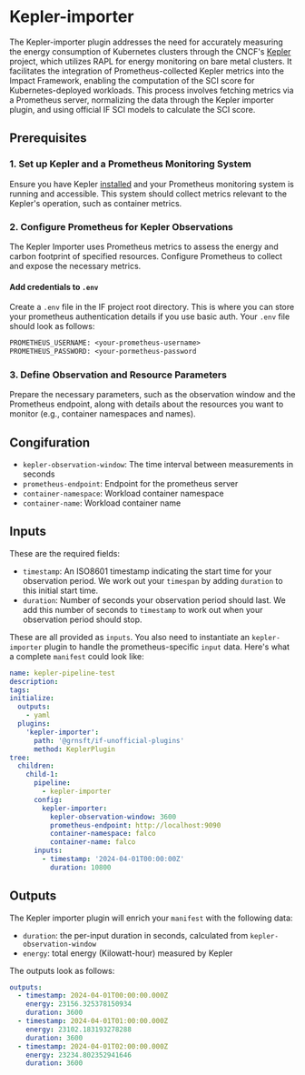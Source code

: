 # Kepler-importer

The Kepler-importer plugin addresses the need for accurately measuring the energy consumption of Kubernetes clusters through the CNCF's [Kepler](https://github.com/sustainable-computing-io/kepler) project, which utilizes RAPL for energy monitoring on bare metal clusters. It facilitates the integration of Prometheus-collected Kepler metrics into the Impact Framework, enabling the computation of the SCI score for Kubernetes-deployed workloads. This process involves fetching metrics via a Prometheus server, normalizing the data through the Kepler importer plugin, and using official IF SCI models to calculate the SCI score.

## Prerequisites

### 1. Set up Kepler and a Prometheus Monitoring System

Ensure you have Kepler [installed](https://sustainable-computing.io/installation/kepler-helm/) and your Prometheus monitoring system is running and accessible. This system should collect metrics relevant to the Kepler's operation, such as container metrics.

### 2. Configure Prometheus for Kepler Observations

The Kepler Importer uses Prometheus metrics to assess the energy and carbon footprint of specified resources. Configure Prometheus to collect and expose the necessary metrics.

#### Add credentials to `.env`

Create a `.env` file in the IF project root directory. This is where you can store your prometheus authentication details if you use basic auth. Your `.env` file should look as follows:

```txt
PROMETHEUS_USERNAME: <your-prometheus-username>
PROMETHEUS_PASSWORD: <your-pormetheus-password
```

### 3. Define Observation and Resource Parameters

Prepare the necessary parameters, such as the observation window and the Prometheus endpoint, along with details about the resources you want to monitor (e.g., container namespaces and names).

## Congifuration

- `kepler-observation-window`: The time interval between measurements in seconds
- `prometheus-endpoint`: Endpoint for the prometheus server
- `container-namespace`: Workload container namespace
- `container-name`: Workload container name

## Inputs

These are the required fields:

- `timestamp`: An ISO8601 timestamp indicating the start time for your observation period. We work out your `timespan` by adding `duration` to this initial start time.
- `duration`: Number of seconds your observation period should last. We add this number of seconds to `timestamp` to work out when your observation period should stop.

These are all provided as `inputs`. You also need to instantiate an `kepler-importer` plugin to handle the prometheus-specific `input` data. Here's what a complete `manifest` could look like:

```yaml
name: kepler-pipeline-test
description:
tags:
initialize:
  outputs:
    - yaml
  plugins:
    'kepler-importer':
      path: '@grnsft/if-unofficial-plugins'
      method: KeplerPlugin
tree:
  children:
    child-1:
      pipeline:
        - kepler-importer
      config:
        kepler-importer:
          kepler-observation-window: 3600
          prometheus-endpoint: http://localhost:9090
          container-namespace: falco
          container-name: falco
      inputs:
        - timestamp: '2024-04-01T00:00:00Z'
          duration: 10800
```

## Outputs

The Kepler importer plugin will enrich your `manifest` with the following data:

- `duration`: the per-input duration in seconds, calculated from `kepler-observation-window`
- `energy`: total energy (Kilowatt-hour) measured by Kepler

The outputs look as follows:

```yaml
outputs:
  - timestamp: 2024-04-01T00:00:00.000Z
    energy: 23156.325378150934
    duration: 3600
  - timestamp: 2024-04-01T01:00:00.000Z
    energy: 23102.183193278288
    duration: 3600
  - timestamp: 2024-04-01T02:00:00.000Z
    energy: 23234.802352941646
    duration: 3600
```
